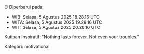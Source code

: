 ⏰ Diperbarui pada:
- WIB: Selasa, 5 Agustus 2025 18.28.16 UTC
- WITA: Selasa, 5 Agustus 2025 19.28.16 UTC
- WIT: Selasa, 5 Agustus 2025 20.28.16 UTC

Kutipan Inspiratif:
"Nothing lasts forever. Not even your troubles."


Kategori: motivational

